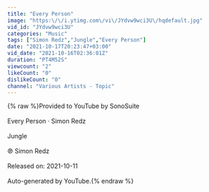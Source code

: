 ```yaml
---
title: "Every Person"
image: "https:\/\/i.ytimg.com\/vi\/JYdvw9wci3U\/hqdefault.jpg"
vid_id: "JYdvw9wci3U"
categories: "Music"
tags: ["Simon Redz","Jungle","Every Person"]
date: "2021-10-17T20:23:47+03:00"
vid_date: "2021-10-16T02:36:01Z"
duration: "PT4M52S"
viewcount: "2"
likeCount: "0"
dislikeCount: "0"
channel: "Various Artists - Topic"
---
```

{% raw %}Provided to YouTube by SonoSuite<br /><br />Every Person · Simon Redz<br /><br />Jungle<br /><br />℗ Simon Redz<br /><br />Released on: 2021-10-11<br /><br />Auto-generated by YouTube.{% endraw %}

